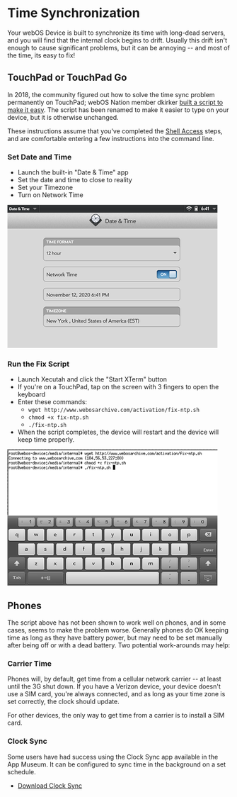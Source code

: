 # Time Synchronization

Your webOS Device is built to synchronize its time with long-dead servers, and you will find that the internal clock begins to drift. Usually this drift isn't enough to cause significant problems, but it can be annoying -- and most of the time, its easy to fix!

## TouchPad or TouchPad Go

In 2018, the community figured out how to solve the time sync problem permanently on TouchPad; webOS Nation member dkirker <a href="https://forums.webosnation.com/hp-touchpad/331734-network-time-not-keeping-clocks-accurate-2.html" target="_blank">built a script to make it easy</a>. The script has been renamed to make it easier to type on your device, but it is otherwise unchanged.

These instructions assume that you've completed the [Shell Access](bash.md) steps, and are comfortable entering a few instructions into the command line.

### Set Date and Time
* Launch the built-in "Date & Time" app
* Set the date and time to close to reality
* Set your Timezone
* Turn on Network Time

![Date & Time](images/datetime.png)

### Run the Fix Script

* Launch Xecutah and click the "Start XTerm" button
* If you're on a TouchPad, tap on the screen with 3 fingers to open the keyboard
* Enter these commands:
    + `wget http://www.webosarchive.com/activation/fix-ntp.sh`
    + `chmod +x fix-ntp.sh`
    + `./fix-ntp.sh`
* When the script completes, the device will restart and the device will keep time properly.

![Fix NTP Sync](images/fix-ntp.png)

## Phones

The script above has not been shown to work well on phones, and in some cases, seems to make the problem worse. Generally phones do OK keeping time as long as they have battery power, but may need to be set manually after being off or with a dead battery. Two potential work-arounds may help:

### Carrier Time

Phones will, by default, get time from a cellular network carrier -- at least until the 3G shut down. If you have a Verizon device, your device doesn't use a SIM card, you're always connected, and as long as your time zone is set correctly, the clock should update.

For other devices, the only way to get time from a carrier is to install a SIM card.

### Clock Sync

Some users have had success using the Clock Sync app available in the App Museum. It can be configured to sync time in the background on a set schedule.

* <a href="http://appcatalog.webosarchive.com/showMuseumDetails.php?search=clock+sync&app=1819" target="_top">Download Clock Sync</a>
